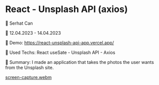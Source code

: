 # React - Unsplash API (axios)

🔵 Serhat Can

🔵 12.04.2023 - 14.04.2023

🔵 Demo: https://react-unsplash-api-app.vercel.app/

🔵 Used Techs: React useSate - Unsplash API - Axios

🔵 Summary: I made an application that takes the photos the user wants from the Unsplash site.

[screen-capture.webm](https://user-images.githubusercontent.com/85739464/231896195-95ac1cbd-cd93-42f7-ab08-04002d3f4ea5.webm)


